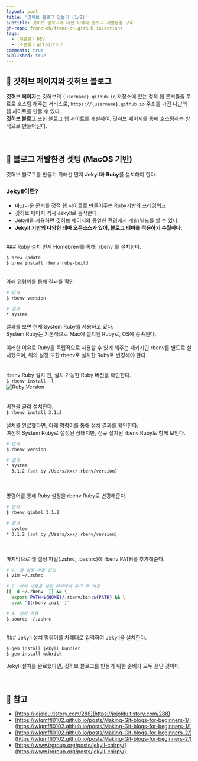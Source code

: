 ```yaml
---
layout: post
title: '깃허브 블로그 만들기 [1/2]'
subtitle: 깃허브 블로그에 대한 이해와 블로그 개발환경 구축
gh-repo: franc-oh/franc-oh.github.io/actions
tags:
  - (대분류) DEV
  - (소분류) git/github
comments: true
published: true
---
```



## 📖 깃허브 페이지와 깃허브 블로그
**깃허브 페이지**는 깃허브의 `{username}.github.io` 저장소에 있는 정적 웹 문서들을 무료로 호스팅 해주는 서비스로,
`https://{username}.github.io` 주소를 가진 나만의 웹 사이트를 만들 수 있다. 
<br>
**깃허브 블로그** 또한 블로그 웹 사이트를 개발하여, 깃허브 페이지를 통해 호스팅하는 방식으로 만들어진다.
<br><br><br>
## 📖 블로그 개발환경 셋팅 (MacOS 기반)
깃허브 블로그를 만들기 위해선 먼저 **Jekyll**과 **Ruby**를 설치해야 한다.
### Jekyll이란?
- 마크다운 문서를 정적 웹 사이트로 만들어주는 Ruby기반의 프레임워크
- 깃허브 페이지 역시 Jekyll로 동작한다.
- Jekyll을 사용하면 깃허브 페이지와 동일한 환경에서 개발/빌드를 할 수 있다.
- **Jekyll 기반의 다양한 테마 오픈소스가 있어, 블로그 테마를 적용하기 수월하다.**

<br>
### Ruby 설치
먼저 Homebrew를 통해 `rbenv`를 설치한다.

```zsh
$ brew update
$ brew install rbenv ruby-build
```
<br>
아래 명령어를 통해 결과를 확인

```zsh
# 입력
$ rbenv version

# 결과
* system
```
결과를 보면 현재 System Ruby를 사용하고 있다.
<br>
System Ruby는 기본적으로 Mac에 설치된 Ruby로, OS에 종속된다.
<br><br>
이러한 이유로 Ruby를 독립적으로 사용할 수 있게 해주는 패키지인 rbenv를 별도로 설치했으며, 
위의 설정 또한 rbenv로 설치한 Ruby로 변경해야 한다.
<br><br><br>
rbenv Ruby 설치 전, 설치 가능한 Ruby 버젼을 확인한다.
<br>
`$ rbenv install -l`
<br>
![Ruby Version](https://drive.google.com/uc?export=view&id=16HeyrAxkUDri1qq77GKVaJZYZMDiWh6H)
<br><br><br>
버젼을 골라 설치한다.
<br>
`$ rbenv install 3.1.2`
<br><br>
설치를 완료했다면, 아래 명령어를 통해 설치 결과를 확인한다.
<br>
여전히 System Ruby로 설정된 상태지만, 신규 설치된 rbenv Ruby도 함께 보인다.

```zsh
# 입력
$ rbenv version

# 결과
* system
  3.1.2 (set by /Users/xxx/.rbenv/version)
```
<br><br>
명령어를 통해 Ruby 설정을 rbenv Ruby로 변경해준다.

```zsh
# 입력
$ rbenv global 3.1.2

# 결과
  system
* 3.1.2 (set by /Users/xxx/.rbenv/version)
```
<br><br>
마지막으로 쉘 설정 파일(.zshrc, .bashrc)에 rbenv PATH를 추가해준다.

```zsh
# 1. 쉘 설정 파일 편집
$ vim ~/.zshrc

# 2. 아래 내용을 설정 마지막에 추가 후 저장
[[ -d ~/.rbenv  ]] && \
  export PATH=${HOME}/.rbenv/bin:${PATH} && \
  eval "$(rbenv init -)"

# 3. 설정 적용
$ source ~/.zshrc
```
<br>
### Jekyll 설치
명령어를 차례대로 입력하여 Jekyll을 설치한다.

```zsh
$ gem install jekyll bundler 
$ gem install webrick
```
Jekyll 설치를 완료했다면, 깃허브 블로그를 만들기 위한 준비가 모두 끝난 것이다.
<br><br><br>
## 🔎 참고
- [https://jojoldu.tistory.com/288](https://jojoldu.tistory.com/288)
- [https://wlqmffl0102.github.io/posts/Making-Git-blogs-for-beginners-1/](https://wlqmffl0102.github.io/posts/Making-Git-blogs-for-beginners-1/)
- [https://wlqmffl0102.github.io/posts/Making-Git-blogs-for-beginners-2/](https://wlqmffl0102.github.io/posts/Making-Git-blogs-for-beginners-2/)
- [https://www.irgroup.org/posts/jekyll-chirpy/](https://www.irgroup.org/posts/jekyll-chirpy/)
<br><br><br>
